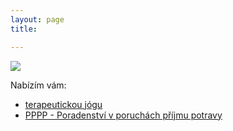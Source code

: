 ```yaml
---
layout: page
title: 

---
```

![](https://www.baramisko.cz/assets/img/bara-misko.jpg)

Nabízím vám:

* [terapeutickou jógu](terapeuticka-joga.html)
* [PPPP - Poradenství v poruchách příjmu potravy](pppp-poradenstvi-v-poruchach-prijmu-potravy.html)